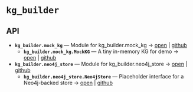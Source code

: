 # `kg_builder`

<!-- START doctoc generated TOC please keep comment here to allow auto update -->
<!-- END doctoc generated TOC please keep comment here to allow auto update -->

## API
- **`kg_builder.mock_kg`** — Module for kg_builder.mock_kg → [open](vscode://file//home/paul/kgfoundry/src/kg_builder/mock_kg.py:1:1) | [github](https://github.com/paul-heyse/kgfoundry/blob/bbe46d64bb20742ed5b90f0a5a2b129f408689dc/src/kg_builder/mock_kg.py#L1)
  - **`kg_builder.mock_kg.MockKG`** — A tiny in-memory KG for demo → [open](vscode://file//home/paul/kgfoundry/src/kg_builder/mock_kg.py:10:1) | [github](https://github.com/paul-heyse/kgfoundry/blob/bbe46d64bb20742ed5b90f0a5a2b129f408689dc/src/kg_builder/mock_kg.py#L10-L74)
- **`kg_builder.neo4j_store`** — Module for kg_builder.neo4j_store → [open](vscode://file//home/paul/kgfoundry/src/kg_builder/neo4j_store.py:1:1) | [github](https://github.com/paul-heyse/kgfoundry/blob/bbe46d64bb20742ed5b90f0a5a2b129f408689dc/src/kg_builder/neo4j_store.py#L1)
  - **`kg_builder.neo4j_store.Neo4jStore`** — Placeholder interface for a Neo4j-backed store → [open](vscode://file//home/paul/kgfoundry/src/kg_builder/neo4j_store.py:8:1) | [github](https://github.com/paul-heyse/kgfoundry/blob/bbe46d64bb20742ed5b90f0a5a2b129f408689dc/src/kg_builder/neo4j_store.py#L8-L11)
